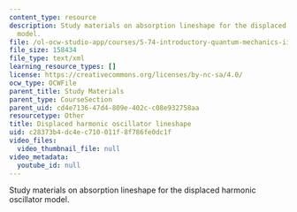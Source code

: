 ```yaml
---
content_type: resource
description: Study materials on absorption lineshape for the displaced harmonic oscillator
  model.
file: /ol-ocw-studio-app/courses/5-74-introductory-quantum-mechanics-ii-spring-2009/c28373b4dc4ec710011f8f786fe0dc1f_MIT5_74s09_study03.xmcd
file_size: 158434
file_type: text/xml
learning_resource_types: []
license: https://creativecommons.org/licenses/by-nc-sa/4.0/
ocw_type: OCWFile
parent_title: Study Materials
parent_type: CourseSection
parent_uid: cd4e7136-47d4-809e-402c-c08e932758aa
resourcetype: Other
title: Displaced harmonic oscillator lineshape
uid: c28373b4-dc4e-c710-011f-8f786fe0dc1f
video_files:
  video_thumbnail_file: null
video_metadata:
  youtube_id: null
---
```

Study materials on absorption lineshape for the displaced harmonic oscillator model.